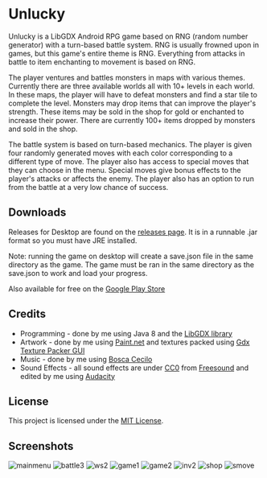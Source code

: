 
# Unlucky 
Unlucky is a LibGDX Android RPG game based on RNG (random number generator) with a turn-based battle system. RNG is usually frowned upon in games, but this game's entire theme is RNG. Everything from attacks in battle to item enchanting to movement is based on RNG. 

The player ventures and battles monsters in maps with various themes. Currently there are three available worlds all with 10+ levels in each world. In these maps, the player will have to defeat monsters and find a star tile to complete the level. Monsters may drop items that can improve the player's strength. These items may be sold in the shop for gold or enchanted to increase their power. There are currently 100+ items dropped by monsters and sold in the shop.

The battle system is based on turn-based mechanics. The player is given four randomly generated moves with each color corresponding to a different type of move. The player also has access to special moves that they can choose in the menu. Special moves give bonus effects to the player's attacks or affects the enemy. The player also has an option to run from the battle at a very low chance of success.

## Downloads
Releases for Desktop are found on the [releases page](https://github.com/mingli1/Unlucky/releases). It is in a runnable .jar format so you must have JRE installed. 

Note: running the game on desktop will create a save.json file in the same directory as the game. The game must be ran in the same directory as the save.json to work and load your progress.

Also available for free on the [Google Play Store](https://play.google.com/store/apps/details?id=com.unlucky.main)

## Credits
* Programming - done by me using Java 8 and the [LibGDX library](https://libgdx.badlogicgames.com/)
* Artwork - done by me using [Paint.net](https://www.getpaint.net/) and textures packed using [Gdx Texture Packer GUI](https://github.com/crashinvaders/gdx-texture-packer-gui)
* Music - done by me using [Bosca Cecilo](https://boscaceoil.net/)
* Sound Effects - all sound effects are under [CC0](https://creativecommons.org/share-your-work/public-domain/cc0/) from [Freesound](https://freesound.org/) and edited by me using [Audacity](https://www.audacityteam.org/)

## License
This project is licensed under the [MIT License](https://github.com/mingli1/Unlucky/blob/master/LICENSE).

## Screenshots
![mainmenu](https://user-images.githubusercontent.com/29984767/42197167-826dfce2-7e4f-11e8-9a33-2a14b6cfe2fd.PNG)
![battle3](https://user-images.githubusercontent.com/29984767/42198355-8515a9ee-7e55-11e8-9c5a-9b85f8211ac4.PNG)
![ws2](https://user-images.githubusercontent.com/29984767/42197174-8c740a06-7e4f-11e8-9280-21c1850ceb48.PNG)
![game1](https://user-images.githubusercontent.com/29984767/42197176-912aed08-7e4f-11e8-8754-b4889dfb540f.PNG)
![game2](https://user-images.githubusercontent.com/29984767/42197178-932f6f20-7e4f-11e8-9c49-6e4108ee0c26.PNG)
![inv2](https://user-images.githubusercontent.com/29984767/42197185-97c8b802-7e4f-11e8-879d-605d42c9260e.PNG)
![shop](https://user-images.githubusercontent.com/29984767/42197189-9b425a06-7e4f-11e8-8e76-d7c3de9c2a28.PNG)
![smove](https://user-images.githubusercontent.com/29984767/42197192-9db252c8-7e4f-11e8-80c5-4812fa018eae.PNG) 
